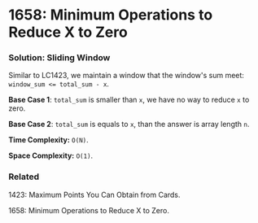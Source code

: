 # 1658: Minimum Operations to Reduce X to Zero

### Solution: Sliding Window
Similar to LC1423, we maintain a window that the window's sum meet: `window_sum <= total_sum - x`.

**Base Case 1**: `total_sum` is smaller than `x`, we have no way to reduce `x` to zero.

**Base Case 2**: `total_sum` is equals to `x`, than the answer is array length `n`.

**Time Complexity:** `O(N)`.

**Space Complexity:** `O(1)`.

### Related
1423: Maximum Points You Can Obtain from Cards.

1658: Minimum Operations to Reduce X to Zero.
